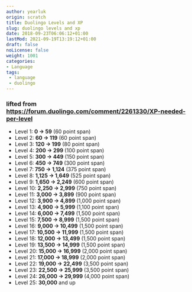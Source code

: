 ```yaml
---
author: yearluk
origin: scratch
title: Duolingo Levels and XP
slug: duolingo levels and xp
date: 2018-09-23T06:06:12+01:00
lastMod: 2021-09-19T13:19:12+01:00
draft: false
noLicense: false
weight: 1001
categories:
- Language
tags:
 - language
 - duolingo
---
```





### lifted from https://forum.duolingo.com/comment/2261330/XP-needed-per-level


- Level 1: **0 → 59** (60 point span)
- Level 2: **60 → 119** (60 point span)
- Level 3: **120 → 199** (80 point span)
- Level 4: **200 → 299** (100 point span)
- Level 5: **300 → 449** (150 point span)
- Level 6: **450 → 749** (300 point span)
- Level 7: **750 → 1,124** (375 point span)
- Level 8: **1,125 → 1,649** (525 point span)
- Level 9: **1,650 → 2,249** (600 point span)
- Level 10: **2,250 → 2,999** (750 point span)
- Level 11: **3,000 → 3,899** (900 point span)
- Level 12: **3,900 → 4,899** (1,000 point span)
- Level 13: **4,900 → 5,999** (1,100 point span)
- Level 14: **6,000 → 7,499** (1,500 point span)
- Level 15: **7,500 → 8,999** (1,500 point span)
- Level 16: **9,000 → 10,499** (1,500 point span)
- Level 17: **10,500 → 11,999** (1,500 point span)
- Level 18: **12,000 → 13,499** (1,500 point span)
- Level 19: **13,500 → 14,999** (1,500 point span)
- Level 20: **15,000 → 16,999** (2,000 point span)
- Level 21: **17,000 → 18,999** (2,000 point span)
- Level 22: **19,000 → 22,499** (3,500 point span)
- Level 23: **22,500 → 25,999** (3,500 point span)
- Level 24: **26,000 → 29,999** (4,000 point span)
- Level 25: **30,000** and up